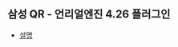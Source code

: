 삼성 QR - 언리얼엔진 4.26 플러그인
---
- [설명](https://olimgroup.atlassian.net/wiki/spaces/~6344cd92cba49e290970f467/pages/1745911852/QR+-+UE4.26)
